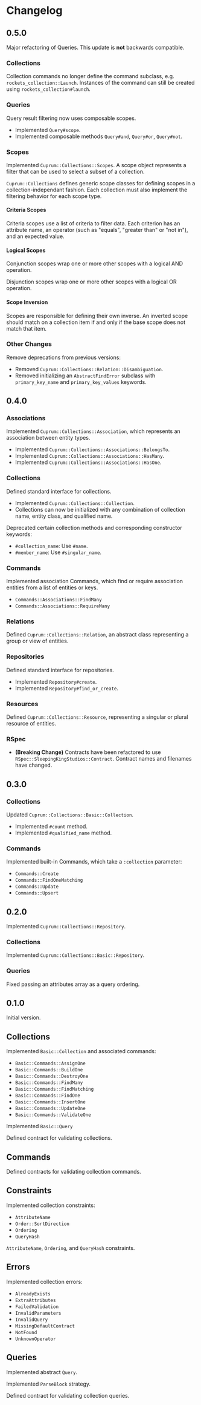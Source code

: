 # Changelog

## 0.5.0

Major refactoring of Queries. This update is **not** backwards compatible.

### Collections

Collection commands no longer define the command subclass, e.g. `rockets_collection::Launch`. Instances of the command can still be created using `rockets_collection#launch`.

### Queries

Query result filtering now uses composable scopes.

- Implemented `Query#scope`.
- Implemented composable methods `Query#and`, `Query#or`, `Query#not`.

### Scopes

Implemented `Cuprum::Collections::Scopes`. A scope object represents a filter that can be used to select a subset of a collection.

`Cuprum::Collections` defines generic scope classes for defining scopes in a collection-independant fashion. Each collection must also implement the filtering behavior for each scope type.

#### Criteria Scopes

Criteria scopes use a list of criteria to filter data. Each criterion has an attribute name, an operator (such as "equals", "greater than" or "not in"), and an expected value.

#### Logical Scopes

Conjunction scopes wrap one or more other scopes with a logical AND operation.

Disjunction scopes wrap one or more other scopes with a logical OR operation.

#### Scope Inversion

Scopes are responsible for defining their own inverse. An inverted scope should match on a collection item if and only if the base scope does not match that item.

### Other Changes

Remove deprecations from previous versions:

- Removed `Cuprum::Collections::Relation::Disambiguation`.
- Removed initializing an `AbstractFindError` subclass with `primary_key_name` and `primary_key_values` keywords.

## 0.4.0

### Associations

Implemented `Cuprum::Collections::Association`, which represents an association between entity types.

- Implemented `Cuprum::Collections::Associations::BelongsTo`.
- Implemented `Cuprum::Collections::Associations::HasMany`.
- Implemented `Cuprum::Collections::Associations::HasOne`.

### Collections

Defined standard interface for collections.

- Implemented `Cuprum::Collections::Collection`.
- Collections can now be initialized with any combination of collection name, entity class, and qualified name.

Deprecated certain collection methods and corresponding constructor keywords:

- `#collection_name`: Use `#name`.
- `#member_name`: Use `#singular_name`.

### Commands

Implemented association Commands, which find or require association entities from a list of entities or keys.

- `Commands::Associations::FindMany`
- `Commands::Associations::RequireMany`

### Relations

Defined `Cuprum::Collections::Relation`, an abstract class representing a group or view of entities.

### Repositories

Defined standard interface for repositories.

- Implemented `Repository#create`.
- Implemented `Repository#find_or_create`.

### Resources

Defined `Cuprum::Collections::Resource`, representing a singular or plural resource of entities.

### RSpec

- **(Breaking Change)** Contracts have been refactored to use `RSpec::SleepingKingStudios::Contract`. Contract names and filenames have changed.

## 0.3.0

### Collections

Updated `Cuprum::Collections::Basic::Collection`.

- Implemented `#count` method.
- Implemented `#qualified_name` method.

### Commands

Implemented built-in Commands, which take a `:collection` parameter:

- `Commands::Create`
- `Commands::FindOneMatching`
- `Commands::Update`
- `Commands::Upsert`

## 0.2.0

Implemented `Cuprum::Collections::Repository`.

### Collections

Implemented `Cuprum::Collections::Basic::Repository`.

### Queries

Fixed passing an attributes array as a query ordering.

## 0.1.0

Initial version.

## Collections

Implemented `Basic::Collection` and associated commands:

- `Basic::Commands::AssignOne`
- `Basic::Commands::BuildOne`
- `Basic::Commands::DestroyOne`
- `Basic::Commands::FindMany`
- `Basic::Commands::FindMatching`
- `Basic::Commands::FindOne`
- `Basic::Commands::InsertOne`
- `Basic::Commands::UpdateOne`
- `Basic::Commands::ValidateOne`

Implemented `Basic::Query`

Defined contract for validating collections.

## Commands

Defined contracts for validating collection commands.

## Constraints

Implemented collection constraints:

- `AttributeName`
- `Order::SortDirection`
- `Ordering`
- `QueryHash`

 `AttributeName`, `Ordering`, and `QueryHash` constraints.

## Errors

Implemented collection errors:

- `AlreadyExists`
- `ExtraAttributes`
- `FailedValidation`
- `InvalidParameters`
- `InvalidQuery`
- `MissingDefaultContract`
- `NotFound`
- `UnknownOperator`

## Queries

Implemented abstract `Query`.

Implemented `ParseBlock` strategy.

Defined contract for validating collection queries.
